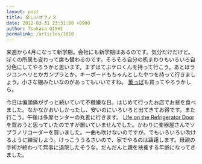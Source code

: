 ```yaml
---
layout: post
title: 楽しいオフィス
date: 2012-03-31 23:31:00 +0900
author: Tsukasa OISHI
permalink: /articles/1010
---
```


来週から4月になって新学期。会社にも新学期はあるのです。気分だけだけど。ぼくの所属も変わって席も替わるのです。そろそろ自分の机まわりもいろいろ自分色にしてやろうかと思います。まずはてぶケロくんを持って行こう。あとはラジコンヘリとかガンプラとか。キーボードもちゃんとしたやつを持って行きましょう。小さな棚みたいなのがあってもいいですね。 [葉っぱ](http://www.ikea.com/jp/en/catalog/products/60169331/)も買ってやろうかしら。

今日は偏頭痛がずっと続いていて不機嫌な日。はじめて行ったお店でお昼を食べました。なかなかおいしかったし、安いのにいろいろと出てきてお得です。また行こう。午後は多摩センターの丸善に行きます。 [Life on the Refrigerator Door](http://www.amazon.co.jp/Life-Refrigerator-Door-Alice-Kuipers/dp/0330456458%3FSubscriptionId%3D0FVPNTT116BBVPG37H82%26tag%3Dkaeruspoon-22%26linkCode%3Dxm2%26camp%3D2025%26creative%3D165953%26creativeASIN%3D0330456458)を買おうと思っていたのですが置いていませんでした。かわりに楽器屋さんでソプラノリコーダーを買いました。一曲も吹けないのですが。でもいろいろい吹けるように練習しよう。けっこううるさいので、家でやるのは躊躇します。母親の手術が終わって無事に退院したそうな。だんだんと親を扶養する年齢になってきました。

